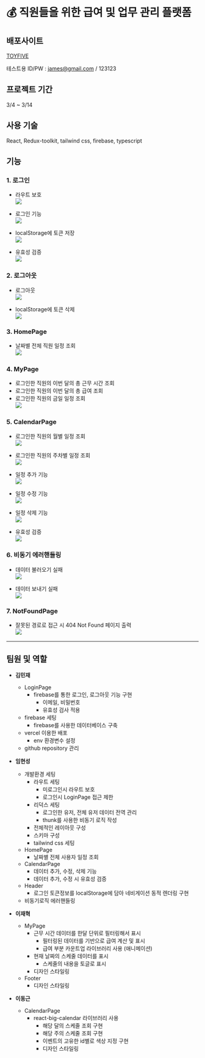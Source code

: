 # **💰 직원들을 위한 급여 및 업무 관리 플랫폼**

## 배포사이트

[TOYFIVE](https://toy-intranet2.vercel.app/)

테스트용 ID/PW : james@gmail.com / 123123

## 프로젝트 기간

3/4 ~ 3/14

## 사용 기술

React, Redux-toolkit, tailwind css, firebase, typescript

## 기능

### 1. 로그인

- 라우트 보호 <br />
  ![](https://github.com/mj950313/toy-intranet2/assets/102540636/e963210c-9916-4b13-b766-62f4781b95b9)

- 로그인 기능 <br />
  ![](https://github.com/mj950313/toy-intranet2/assets/102540636/c89904c3-1385-4ab1-b389-01b6513d67f1)

- localStorage에 토큰 저장 <br />
  ![](https://github.com/mj950313/toy-intranet2/assets/102540636/69675c60-d9b1-4654-9009-46137e1e3c0c)

- 유효성 검증 <br />
  ![](https://github.com/mj950313/toy-intranet2/assets/102540636/51958d45-a51a-412f-99c2-b0c11313812c)

### 2. 로그아웃

- 로그아웃 <br />
  ![](https://github.com/mj950313/toy-intranet2/assets/102540636/c58ee94d-693f-4c6b-82fc-64e965c2638c)

- localStorage에 토큰 삭제 <br />
  ![](https://github.com/mj950313/toy-intranet2/assets/102540636/fc2727d8-e6c3-4d18-85d5-9a5d352e3c99)

### 3. HomePage

- 날짜별 전체 직원 일정 조회 <br />
  ![](https://github.com/mj950313/toy-intranet2/assets/102540636/07cda4c4-4037-451a-b5ad-9f5028530568)

### 4. MyPage

- 로그인한 직원의 이번 달의 총 근무 시간 조회
- 로그인한 직원의 이번 달의 총 급여 조회
- 로그인한 직원의 금일 일정 조회 <br />
  ![](https://github.com/mj950313/toy-intranet2/assets/102540636/55dee57e-c1ee-44ea-8e6a-5ed9d8b04ec8)

### 5. CalendarPage

- 로그인한 직원의 월별 일정 조회 <br />
  ![](https://github.com/mj950313/toy-intranet2/assets/102540636/f54268f8-89b4-4093-85c0-af883e245699)

- 로그인한 직원의 주차별 일정 조회 <br />
  ![](https://github.com/mj950313/toy-intranet2/assets/102540636/2232a6e6-37b4-4f43-959a-0dbcad0e8f56)

- 일정 추가 기능 <br />
  ![](https://github.com/mj950313/toy-intranet2/assets/102540636/f16c7d5a-b457-414b-a9dc-9840e995fc1e)

- 일정 수정 기능 <br />
  ![](https://github.com/mj950313/toy-intranet2/assets/102540636/4abe618c-68d8-42c1-82a1-4838f3f06393)

- 일정 삭제 기능 <br />
  ![](https://github.com/mj950313/toy-intranet2/assets/102540636/76a9b185-8494-4238-8f7c-abd8a192ad5a)

- 유효성 검증 <br />
  ![](https://github.com/mj950313/toy-intranet2/assets/102540636/4f082c1d-196e-43fb-b990-6a2bbf9fbb42)

### 6. 비동기 에러핸들링

- 데이터 불러오기 실패 <br />
  ![](https://github.com/mj950313/toy-intranet2/assets/102540636/c5fe65ac-888b-497a-9169-5ee324e0fdce)

- 데이터 보내기 실패 <br />
  ![](https://github.com/mj950313/toy-intranet2/assets/102540636/f6ede54a-f781-4232-8d75-e2c2bba941db)

### 7. NotFoundPage

- 잘못된 경로로 접근 시 404 Not Found 페이지 출력 <br />
  ![](https://github.com/mj950313/toy-intranet2/assets/102540636/e07c72ba-fb4e-4349-a100-60d32d8dd115)

---

## 팀원 및 역할

- **김민재**

  - LoginPage
    - firebase를 통한 로그인, 로그아웃 기능 구현
      - 이메일, 비밀번호
      - 유효성 검사 적용
  - firebase 세팅
    - firebase를 사용한 데이터베이스 구축
  - vercel 이용한 배포
    - env 환경변수 설정
  - github repository 관리

- **임현성**

  - 개발환경 세팅
    - 라우트 세팅
      - 미로그인시 라우트 보호
      - 로그인시 LoginPage 접근 제한
    - 리덕스 세팅
      - 로그인한 유저, 전체 유저 데이터 전역 관리
      - thunk를 사용한 비동기 로직 작성
    - 전체적인 레이아웃 구성
    - 스키마 구성
    - tailwind css 세팅
  - HomePage
    - 날짜별 전체 사용자 일정 조회
  - CalendarPage
    - 데이터 추가, 수정, 삭제 기능
    - 데이터 추가, 수정 시 유효성 검증
  - Header
    - 로그인 토큰정보를 localStorage에 담아 네비게이션 동적 렌더링 구현
  - 비동기로직 에러핸들링

- **이재혁**

  - MyPage
    - 근무 시간 데이터를 한달 단위로 필터링해서 표시
      - 필터링된 데이터를 기반으로 급여 계산 및 표시
      - 급여 부분 카운트업 라이브러리 사용 (애니메이션)
    - 현재 날짜의 스케줄 데이터를 표시
      - 스케줄의 내용을 토글로 표시
    - 디자인 스타일링
  - Footer
    - 디자인 스타일링

- **이동근**
  - CalendarPage
    - react-big-calendar 라이브러리 사용
      - 해당 달의 스케줄 조회 구현
      - 해당 주의 스케줄 조회 구현
      - 이벤트의 고유한 id별로 색상 지정 구현
      - 디자인 스타일링
